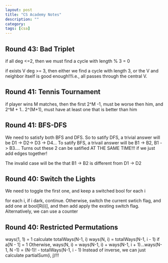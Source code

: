 ```yaml
---
layout: post
title: "CS Academy Notes"
description: ""
category: 
tags: [csa]
---
```


Round 43: Bad Triplet
----------
if all deg <=2, then we must find a cycle with length % 3 = 0 

if exists V deg >= 3, then either we find a cycle with length 3, or the V and neighbor itself is good enough!!!i.e., all passes through the central V.


Round 41: Tennis Tournament
---------
if player wins M matches, then the first 2^M -1, must be worse then him, and 2^M + 1.. 2^(M+1), must have at least one that is better than him

Round 41: BFS-DFS
---------
We need to satisfy both BFS and DFS. So to satify DFS, a trivial answer will be D1 -> D2-> D3 -> D4...
To satify BFS, a trivail answer will be B1 -> B2, B1 -> B3.... 
Turns out these 2 can be satified AT THE SAME TIME!!! if we just add edges together!

The invalid case will be the that B1 -> B2 is different from D1 -> D2


Round 40: Switch the Lights
----------
We need to toggle the first one, and keep a switched bool for each i

for each i, if i dark, continue. Otherwise, switch the current swtich flag, and add one at bool[R(i)], and then add apply the exsting switch flag. Alternatively, we can use a counter


Round 40: Restricted Permutations
---------
ways(1, 1) = 1
calculate totalWays(N-1, i)
ways(N, i) = totalWays(N-1, i - 1) if a[N - 1] = 1
Otherwise, ways(N, i) = ways(N-1, i) + ways(N-1, i + 1)...ways(N-1, N -1) = (N-1)! - totalWays(N-1, i - 1)
Instead of inverse, we can just calculate partialSum(i, j)!!!


